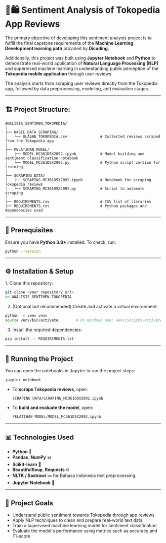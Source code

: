 # 🔗🛍️ Sentiment Analysis of Tokopedia App Reviews

The primary objective of developing this sentiment analysis project is to fulfill the final capstone requirements of the **Machine Learning Development learning path** provided by **Dicoding**.  

Additionally, this project was built using **Jupyter Notebook** and **Python** to demonstrate real-world application of **Natural Language Processing (NLP)** and supervised machine learning in understanding public perception of the **Tokopedia mobile application** through user reviews.

The analysis starts from scraping user reviews directly from the Tokopedia app, followed by data preprocessing, modeling, and evaluation stages.

---

## 🏗️ Project Structure:
```
ANALISIS_SENTIMEN_TOKOPEDIA/
│
├── HASIL DATA SCRAPING/
│   └── ULASAN_TOKOPEDIA.csv               # Collected reviews scraped from the Tokopedia app
│
├── PELATIHAN MODEL/
│   ├── MODEL_MC361D5X2092.ipynb           # Model building and sentiment classification notebook
│   └── MODEL_MC361D5X2092.py              # Python script version for training
│
├── SCRAPING DATA/
│   ├── SCRAPING_MC361D5X2092.ipynb        # Notebook for scraping Tokopedia reviews
│   └── SCRAPING_MC361D5X2092.py           # Script to automate scraping
│
├── REQUIREMENTS.csv                       # CSV list of libraries
├── REQUIREMENTS.txt                       # Python packages and dependencies used
```

---

## 🔧 Prerequisites

Ensure you have **Python 3.8+** installed. To check, run:
```bash
python --version
```

---

## ⚙️ Installation & Setup

1️. Clone this repository:
```bash
git clone <your_repository_url>
cd ANALISIS_SENTIMEN_TOKOPEDIA
```

2. (Optional but recommended) Create and activate a virtual environment:
```bash
python -m venv venv
source venv/bin/activate        # On Windows use: venv\Scripts\activate
```

3. Install the required dependencies:
```bash
pip install -r REQUIREMENTS.txt
```

---

## 🚀 Running the Project

You can open the notebooks in Jupyter to run the project steps:

```bash
jupyter notebook
```

- To **scrape Tokopedia reviews**, open:
  ```
  SCRAPING DATA/SCRAPING_MC361D5X2092.ipynb
  ```
- To **build and evaluate the model**, open:
  ```
  PELATIHAN MODEL/MODEL_MC361D5X2092.ipynb
  ```

---

## 📊 Technologies Used

- **Python** 🐍  
- **Pandas**, **NumPy** 📊  
- **Scikit-learn** 🤖  
- **BeautifulSoup**, **Requests** 🌐  
- **NLTK / Sastrawi** ✂️ for Bahasa Indonesia text preprocessing  
- **Jupyter Notebook** 📓  

---

## 🎯 Project Goals

- Understand public sentiment towards Tokopedia through app reviews  
- Apply NLP techniques to clean and prepare real-world text data  
- Train a supervised machine learning model for sentiment classification  
- Evaluate the model's performance using metrics such as accuracy and F1-score  
